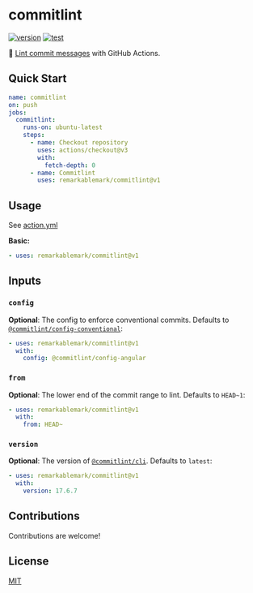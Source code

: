 # commitlint

[![version](https://badgen.net/github/release/remarkablemark/commitlint)](https://github.com/remarkablemark/commitlint/releases)
[![test](https://github.com/remarkablemark/commitlint/actions/workflows/test.yml/badge.svg)](https://github.com/remarkablemark/commitlint/actions/workflows/test.yml)

:notebook: [Lint commit messages](https://commitlint.js.org/) with GitHub Actions.

## Quick Start

```yaml
name: commitlint
on: push
jobs:
  commitlint:
    runs-on: ubuntu-latest
    steps:
      - name: Checkout repository
        uses: actions/checkout@v3
        with:
          fetch-depth: 0
      - name: Commitlint
        uses: remarkablemark/commitlint@v1
```

## Usage

See [action.yml](action.yml)

**Basic:**

```yaml
- uses: remarkablemark/commitlint@v1
```

## Inputs

### `config`

**Optional**: The config to enforce conventional commits. Defaults to [`@commitlint/config-conventional`](https://www.npmjs.com/package/@commitlint/config-conventional):

```yaml
- uses: remarkablemark/commitlint@v1
  with:
    config: @commitlint/config-angular
```

### `from`

**Optional**: The lower end of the commit range to lint. Defaults to `HEAD~1`:

```yaml
- uses: remarkablemark/commitlint@v1
  with:
    from: HEAD~
```

### `version`

**Optional**: The version of [`@commitlint/cli`](https://www.npmjs.com/package/@commitlint/cli). Defaults to `latest`:

```yaml
- uses: remarkablemark/commitlint@v1
  with:
    version: 17.6.7
```

## Contributions

Contributions are welcome!

## License

[MIT](LICENSE)
